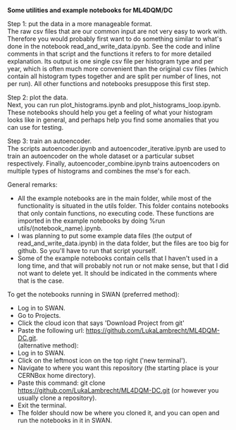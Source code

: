 **Some utilities and example notebooks for ML4DQM/DC**  
  
Step 1: put the data in a more manageable format.  
The raw csv files that are our common input are not very easy to work with. Therefore you would probably first want to do something similar to what's done in the notebook read_and_write_data.ipynb. See the code and inline comments in that script and the functions it refers to for more detailed explanation. Its output is one single csv file per histogram type and per year, which is often much more convenient than the original csv files (which contain all histogram types together and are split per number of lines, not per run). All other functions and notebooks presuppose this first step.  
  
Step 2: plot the data.  
Next, you can run plot_histograms.ipynb and plot_histograms_loop.ipynb. These notebooks should help you get a feeling of what your histogram looks like in general, and perhaps help you find some anomalies that you can use for testing.  
  
Step 3: train an autoencoder.  
The scripts autoencoder.ipynb and autoencoder_iterative.ipynb are used to train an autoencoder on the whole dataset or a particular subset respectively. Finally, autoencoder_combine.ipynb trains autoencoders on multiple types of histograms and combines the mse's for each.  
  
General remarks:  
- All the example notebooks are in the main folder, while most of the functionality is situated in the utils folder. This folder contains notebooks that only contain functions, no executing code. These functions are imported in the example notebooks by doing %run utils/(notebook_name).ipynb.
- I was planning to put some example data files (the output of read_and_write_data.ipynb) in the data folder, but the files are too big for github. So you'll have to run that script yourself.
- Some of the example notebooks contain cells that I haven't used in a long time, and that will probably not run or not make sense, but that I did not want to delete yet. It should be indicated in the comments where that is the case.  
  
To get the notebooks running in SWAN (preferred method):  
- Log in to SWAN.
- Go to Projects.
- Click the cloud icon that says 'Download Project from git'
- Paste the following url: https://github.com/LukaLambrecht/ML4DQM-DC.git.  
(alternative method):
- Log in to SWAN.
- Click on the leftmost icon on the top right ('new terminal').
- Navigate to where you want this repository (the starting place is your CERNBox home directory).
- Paste this command: git clone https://github.com/LukaLambrecht/ML4DQM-DC.git (or however you usually clone a repository).
- Exit the terminal.
- The folder should now be where you cloned it, and you can open and run the notebooks in it in SWAN.
